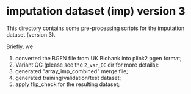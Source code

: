 # imputation dataset (imp) version 3

This directory contains some pre-processing scripts for the imputation dataset (version 3).

Briefly, we
1. converted the BGEN file from UK Biobank into plink2 pgen format;
2. Variant QC (please see the `2_var_QC` dir for more details):
3. generated "array_imp_combined" merge file;
4. generated training/validation/test dataset;
5. apply flip_check for the resulting dataset;
